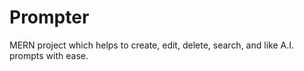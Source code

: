# Prompter
MERN project which helps to create, edit, delete, search, and like A.I. prompts with ease.

